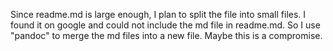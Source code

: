 Since readme.md is large enough, I plan to split the file into small files. I found it on google and could not include the md file in readme.md. So I use "pandoc" to merge the md files into a new file. Maybe this is a compromise.
